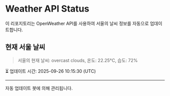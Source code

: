 
# Weather API Status

이 리포지토리는 OpenWeather API를 사용하여 서울의 날씨 정보를 자동으로 업데이트합니다.

## 현재 서울 날씨
> 서울의 현재 날씨: overcast clouds, 온도: 22.25°C, 습도: 72%

⏳ 업데이트 시간: 2025-09-26 10:15:30 (UTC)

---
자동 업데이트 봇에 의해 관리됩니다.
